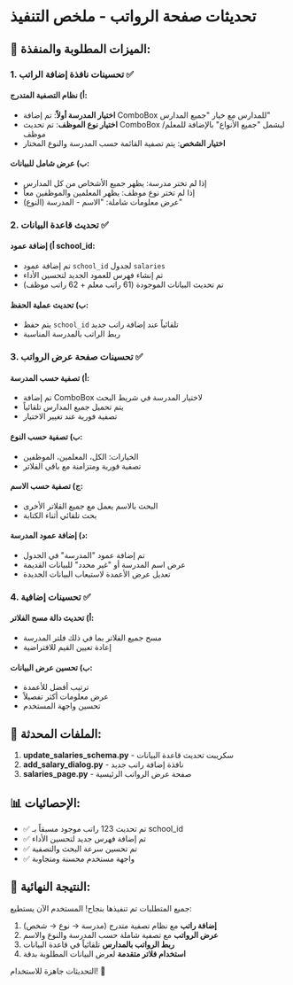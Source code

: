# تحديثات صفحة الرواتب - ملخص التنفيذ

## 🎯 الميزات المطلوبة والمنفذة:

### 1. تحسينات نافذة إضافة الراتب ✅

#### أ) نظام التصفية المتدرج:
- **اختيار المدرسة أولاً**: تم إضافة ComboBox للمدارس مع خيار "جميع المدارس"
- **اختيار نوع الموظف**: تم تحديث ComboBox ليشمل "جميع الأنواع" بالإضافة للمعلم/موظف  
- **اختيار الشخص**: يتم تصفية القائمة حسب المدرسة والنوع المختار

#### ب) عرض شامل للبيانات:
- إذا لم تختر مدرسة: يظهر جميع الأشخاص من كل المدارس
- إذا لم تختر نوع موظف: يظهر المعلمين والموظفين معاً
- عرض معلومات شاملة: "الاسم - المدرسة (النوع)"

### 2. تحديث قاعدة البيانات ✅

#### أ) إضافة عمود school_id:
- تم إضافة عمود `school_id` لجدول `salaries`
- تم إنشاء فهرس للعمود الجديد لتحسين الأداء
- تم تحديث البيانات الموجودة (61 راتب معلم + 62 راتب موظف)

#### ب) تحديث عملية الحفظ:
- يتم حفظ `school_id` تلقائياً عند إضافة راتب جديد
- ربط الراتب بالمدرسة المناسبة

### 3. تحسينات صفحة عرض الرواتب ✅

#### أ) تصفية حسب المدرسة:
- تم إضافة ComboBox لاختيار المدرسة في شريط البحث
- يتم تحميل جميع المدارس تلقائياً
- تصفية فورية عند تغيير الاختيار

#### ب) تصفية حسب النوع:
- الخيارات: الكل، المعلمين، الموظفين
- تصفية فورية ومتزامنة مع باقي الفلاتر

#### ج) تصفية حسب الاسم:
- البحث بالاسم يعمل مع جميع الفلاتر الأخرى
- بحث تلقائي أثناء الكتابة

#### د) إضافة عمود المدرسة:
- تم إضافة عمود "المدرسة" في الجدول
- عرض اسم المدرسة أو "غير محدد" للبيانات القديمة
- تعديل عرض الأعمدة لاستيعاب البيانات الجديدة

### 4. تحسينات إضافية ✅

#### أ) تحديث دالة مسح الفلاتر:
- مسح جميع الفلاتر بما في ذلك فلتر المدرسة
- إعادة تعيين القيم للافتراضية

#### ب) تحسين عرض البيانات:
- ترتيب أفضل للأعمدة
- عرض معلومات أكثر تفصيلاً
- تحسين واجهة المستخدم

## 🔧 الملفات المحدثة:

1. **update_salaries_schema.py** - سكريبت تحديث قاعدة البيانات
2. **add_salary_dialog.py** - نافذة إضافة راتب جديد
3. **salaries_page.py** - صفحة عرض الرواتب الرئيسية

## 📊 الإحصائيات:

- ✅ تم تحديث 123 راتب موجود مسبقاً بـ school_id
- ✅ تم إضافة فهرس جديد لتحسين الأداء
- ✅ تم تحسين سرعة البحث والتصفية
- ✅ واجهة مستخدم محسنة ومتجاوبة

## 🎉 النتيجة النهائية:

جميع المتطلبات تم تنفيذها بنجاح! المستخدم الآن يستطيع:

1. **إضافة راتب** مع نظام تصفية متدرج (مدرسة → نوع → شخص)
2. **عرض الرواتب** مع تصفية شاملة حسب المدرسة والنوع والاسم
3. **ربط الرواتب بالمدارس** تلقائياً في قاعدة البيانات
4. **استخدام فلاتر متقدمة** لعرض البيانات المطلوبة بدقة

التحديثات جاهزة للاستخدام! 🚀
